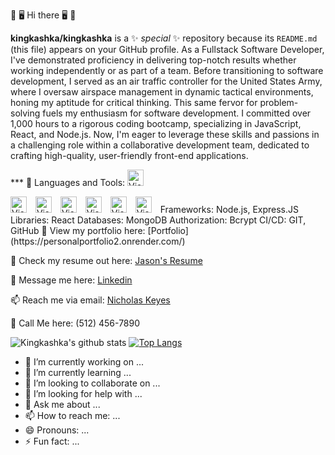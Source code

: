 💾 🖥️ Hi there 🖥️ 💾

**kingkashka/kingkashka** is a ✨ _special_ ✨ repository because its `README.md` (this file) appears on your GitHub profile.
As a Fullstack Software Developer, I've demonstrated proficiency in delivering top-notch results whether working independently or as part of a team. Before transitioning to software development, I served as an air traffic controller for the United States Army, where I oversaw airspace management in dynamic tactical environments, honing my aptitude for critical thinking. This same fervor for problem-solving fuels my enthusiasm for software development. I committed over 1,000 hours to a rigorous coding bootcamp, specializing in JavaScript, React, and Node.js. Now, I'm eager to leverage these skills and passions in a challenging role within a collaborative development team, dedicated to crafting high-quality, user-friendly front-end applications.

*** 🧰 Languages and Tools:
<img width="26px" style="padding-right: 10px;" alt="Visual Studio Code" src="https://cdn.jsdelivr.net/gh/devicons/devicon@latest/icons/javascript/javascript-original.svg" >

<img width="26px" style="padding-right: 10px;" alt="Visual Studio Code" src="https://cdn.jsdelivr.net/gh/devicons/devicon@latest/icons/html5/html5-original-wordmark.svg" />
<img width="26px" style="padding-right: 10px;" alt="Visual Studio Code" src="https://cdn.jsdelivr.net/gh/devicons/devicon@latest/icons/css3/css3-original.svg" />

<img width="26px" style="padding-right: 10px;" alt="Visual Studio Code" src="https://cdn.jsdelivr.net/gh/devicons/devicon@latest/icons/react/react-original.svg" />

<img width="26px" style="padding-right: 10px;" alt="Visual Studio Code" src="https://cdn.jsdelivr.net/gh/devicons/devicon@latest/icons/bootstrap/bootstrap-original-wordmark.svg" />
<img width="26px" style="padding-right: 10px;" alt="Visual Studio Code" src="https://cdn.jsdelivr.net/gh/devicons/devicon@latest/icons/reactbootstrap/reactbootstrap-original.svg" />
<img width="26px" style="padding-right: 10px;" alt="Visual Studio Code" src="https://cdn.jsdelivr.net/gh/devicons/devicon@latest/icons/git/git-original.svg" />
Frameworks: Node.js, Express.JS
Libraries: React
Databases: MongoDB
Authorization: Bcrypt
CI/CD: GIT, GitHub
👀 View my portfolio here: [Portfolio](https://personalportfolio2.onrender.com/)

📝 Check my resume out here: [Jason's Resume](https://docs.google.com/document/d/1UULFhl4nuR4RNcjxKJlXZs6ToZORQV5zt_r_Cs44GTs/pub)

💬 Message me here: [Linkedin](https://www.linkedin.com/in/thebelovednicholaskeyes/)

📫 Reach me via email: [Nicholas Keyes](mailto:keyes.nicholas2017@gmail.com)

📲 Call Me here: (512) 456-7890


![Kingkashka's github stats](https://github-readme-stats.vercel.app/api?username=kingkashka&show_icons=true&theme=dark)
[![Top Langs](https://github-readme-stats.vercel.app/api/top-langs/?username=kingkashka&layout=compact)](https://github.com/kingkashka/github-readme-stats)
- 🔭 I’m currently working on ...
- 🌱 I’m currently learning ...
- 👯 I’m looking to collaborate on ...
- 🤔 I’m looking for help with ...
- 💬 Ask me about ...
- 📫 How to reach me: ...
- 😄 Pronouns: ...
- ⚡ Fun fact: ...

